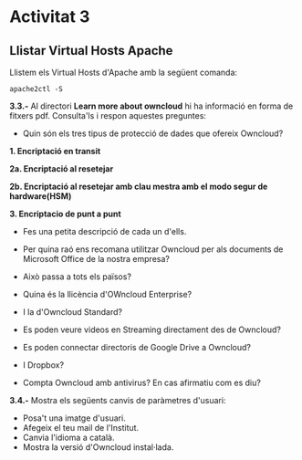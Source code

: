 # Activitat 3

## Llistar Virtual Hosts Apache
Llistem els Virtual Hosts d'Apache amb la següent comanda:

```
apache2ctl -S
```

**3.3.-** Al directori **Learn more about owncloud** hi ha informació en forma de fitxers pdf. Consulta'ls i respon aquestes preguntes:

- Quin són els tres tipus de protecció de dades que ofereix Owncloud?

**1. Encriptació en transit**

**2a. Encriptació al resetejar**

**2b. Encriptació al resetejar amb clau mestra amb el modo segur de hardware(HSM)**

**3. Encriptacio de punt a punt**
- Fes una petita descripció de cada un d'ells.


- Per quina raó ens recomana utilitzar Owncloud per als documents de Microsoft Office de la nostra empresa?  


- Això passa a tots els països?


- Quina és la llicència d'OWncloud Enterprise?


- I la d'Owncloud Standard?


- Es poden veure videos en Streaming directament des de Owncloud?


- Es poden connectar directoris de Google Drive a Owncloud?


- I Dropbox?


- Compta Owncloud amb antivirus? En cas afirmatiu com es diu? 




**3.4.-** Mostra els següents canvis de paràmetres d'usuari:

- Posa't una imatge d'usuari.
- Afegeix el teu mail de l'Institut.
- Canvia l'idioma a català.
- Mostra la versió d'Owncloud instal·lada.




